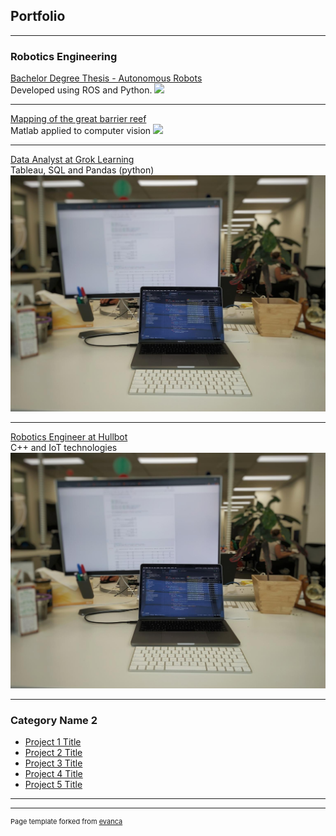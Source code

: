 ## Portfolio

---

### Robotics Engineering

[Bachelor Degree Thesis - Autonomous Robots](/pdf/thesis_skovde.pdf)  
Developed using ROS and Python.
<img src="images/thesis_ball_following.gif?raw=true"/>

---
[Mapping of the great barrier reef](/pdf/sample_presentation.pdf)  
Matlab applied to computer vision
<img src="images/the_final_countdown.gif?raw=true"/>

---
[Data Analyst at Grok Learning](http://example.com/)  
Tableau, SQL and Pandas (python)
<img src="images/dummy_thumbnail.jpeg?raw=true"/>

---
[Robotics Engineer at Hullbot](http://example.com/)  
C++ and IoT technologies
<img src="images/dummy_thumbnail.jpeg?raw=true"/>

---


### Category Name 2

- [Project 1 Title](http://example.com/)
- [Project 2 Title](http://example.com/)
- [Project 3 Title](http://example.com/)
- [Project 4 Title](http://example.com/)
- [Project 5 Title](http://example.com/)

---




---
<p style="font-size:11px">Page template forked from <a href="https://github.com/evanca/quick-portfolio">evanca</a></p>
<!-- Remove above link if you don't want to attibute -->

